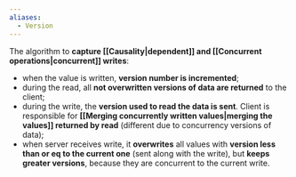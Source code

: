 ```yaml
---
aliases:
  - Version
---
```

The algorithm to **capture [[Causality|dependent]] and [[Concurrent operations|concurrent]] writes**:
- when the value is written, **version number is incremented**;
- during the read, all **not overwritten versions of data are returned** to the client;
- during the write, the **version used to read the data is sent**. Client is responsible for **[[Merging concurrently written values|merging the values]] returned by read** (different due to concurrency versions of data);
- when server receives write, it **overwrites** all values with **version less than or eq to the current one** (sent along with the write), but **keeps greater versions**, because they are concurrent to the current write.
